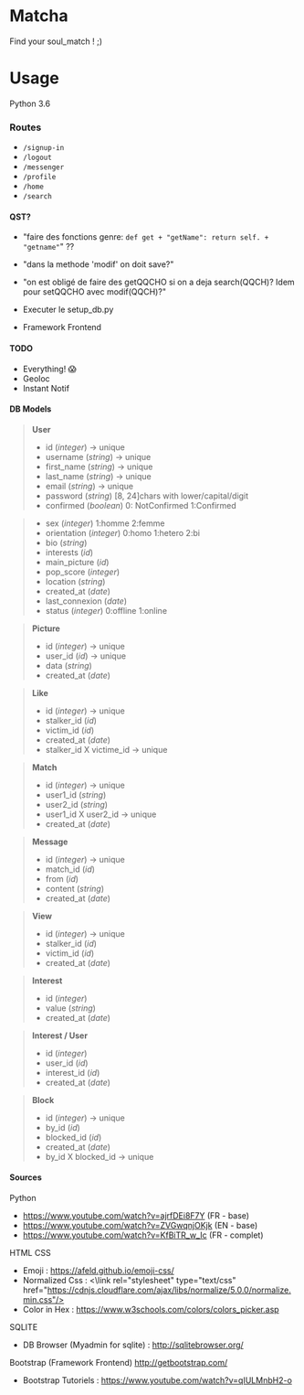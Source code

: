 # Matcha
Find your soul_match ! ;)

# Usage 
Python 3.6

### Routes
- `/signup-in`
- `/logout`
- `/messenger`
- `/profile`
- `/home`
- `/search`

#### QST?
- "faire des fonctions genre: `def get + "getName": return self. + "getname"`" ??
- "dans la methode 'modif' on doit save?"
- "on est obligé de faire des getQQCHO si on a deja search(QQCH)? Idem pour setQQCHO avec modif(QQCH)?"

- Executer le setup_db.py
- Framework Frontend

#### TODO
- Everything! :scream:
- Geoloc
- Instant Notif

#### DB Models
> **User**
> - id (*integer*) -> unique
> - username (*string*) -> unique
> - first_name (*string*) -> unique
> - last_name (*string*) -> unique
> - email (*string*) -> unique
> - password (*string*) [8, 24]chars with lower/capital/digit
> - confirmed (*boolean*) 0: NotConfirmed 1:Confirmed
<!-- > - token (*string*) -->
<!-- > - expired_at (*date*) -->
> - sex (*integer*) 1:homme 2:femme
> - orientation (*integer*) 0:homo 1:hetero 2:bi
> - bio (*string*)
> - interests (*id*)
> - main_picture (*id*)
> - pop_score (*integer*)
> - location (*string*)
> - created_at (*date*)
> - last_connexion (*date*)
> - status (*integer*) 0:offline 1:online
 
> **Picture**
> - id (*integer*) -> unique
> - user_id (*id*) -> unique
> - data (*string*)
> - created_at (*date*)

> **Like**
> - id (*integer*) -> unique
> - stalker_id (*id*)
> - victim_id (*id*)
> - created_at (*date*)
> - stalker_id X victime_id -> unique

> **Match**
> - id (*integer*) -> unique
> - user1_id (*string*)
> - user2_id (*string*)
> - user1_id X user2_id -> unique
> - created_at (*date*)

<!-- > **Dialog**
> - id (*integer*) -> unique
> - user1_id (*string*)
> - user2_id (*string*)
> - user1_id X user2_id -> unique
> - created_at (*date*) -->

> **Message**
> - id (*integer*) -> unique
> - match_id (*id*)
> - from (*id*)
> - content (*string*)
> - created_at (*date*)

> **View**
> - id (*integer*) -> unique
> - stalker_id (*id*)
> - victim_id (*id*)
> - created_at (*date*)

> **Interest**
> - id (*integer*)
> - value (*string*)
> - created_at (*date*)

> **Interest / User**
> - id (*integer*)
> - user_id (*id*)
> - interest_id (*id*)
> - created_at (*date*)

> **Block**
> - id (*integer*) -> unique
> - by_id (*id*)
> - blocked_id (*id*)
> - created_at (*date*)
> - by_id X blocked_id -> unique

#### Sources
Python
- https://www.youtube.com/watch?v=ajrfDEi8F7Y (FR - base)
- https://www.youtube.com/watch?v=ZVGwqnjOKjk (EN - base)
- https://www.youtube.com/watch?v=KfBiTR_w_Ic (FR - complet)

HTML CSS
- Emoji : https://afeld.github.io/emoji-css/
- Normalized Css : <\link rel="stylesheet" type="text/css" href="https://cdnjs.cloudflare.com/ajax/libs/normalize/5.0.0/normalize.min.css"/>
- Color in Hex : https://www.w3schools.com/colors/colors_picker.asp

SQLITE
- DB Browser (Myadmin for sqlite) : http://sqlitebrowser.org/

Bootstrap (Framework Frontend) http://getbootstrap.com/
- Bootstrap Tutoriels : https://www.youtube.com/watch?v=qIULMnbH2-o